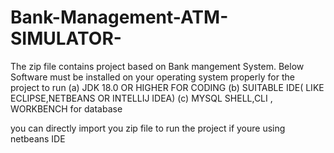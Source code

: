 # Bank-Management-ATM-SIMULATOR-

The zip file contains project based on Bank mangement System. 
    Below Software must be installed on your operating system properly for the project to run
      (a)  JDK 18.0 OR HIGHER FOR CODING
      (b)  SUITABLE IDE( LIKE ECLIPSE,NETBEANS OR INTELLIJ IDEA)
      (c)  MYSQL SHELL,CLI , WORKBENCH for database


you can directly import you zip file to run the project if youre using netbeans IDE

